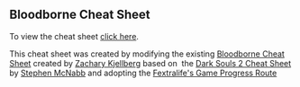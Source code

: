 ## Bloodborne Cheat Sheet

To view the cheat sheet [click here](https://ezpiknz.github.io/bbcs/).

This cheat sheet was created by modifying the existing [Bloodborne Cheat Sheet](https://github.com/ZKjellberg/bloodborne-cheat-sheet/tree/gh-pages) created by [Zachary Kjellberg](https://github.com/ZKjellberg) based on  the [Dark Souls 2 Cheat Sheet](https://github.com/smcnabb/dark-souls-2-cheat-sheet/tree/gh-pages) by [Stephen McNabb](https://github.com/smcnabb) and adopting the [Fextralife's Game Progress Route](http://bloodborne.wiki.fextralife.com/Game+Progress+Route)
